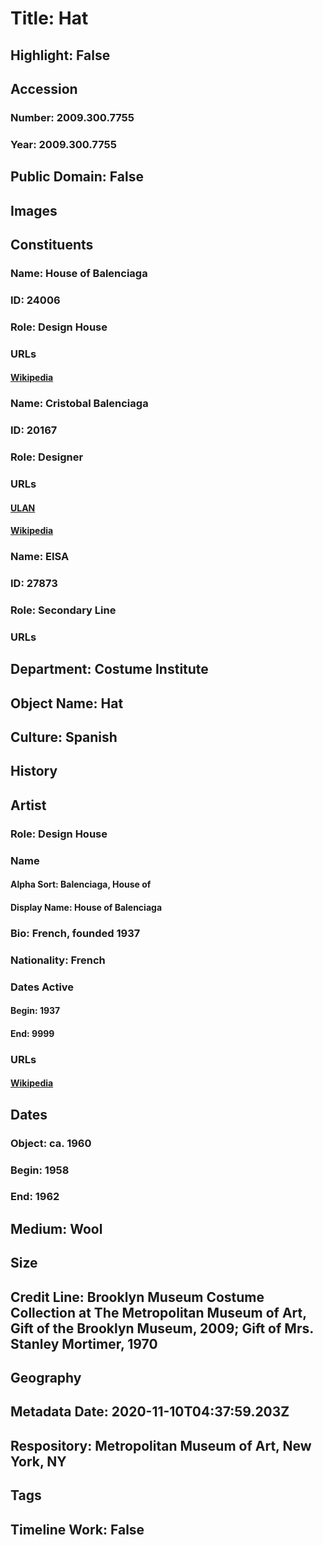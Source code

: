 # Title: Hat
## Highlight: False
## Accession
### Number: 2009.300.7755
### Year: 2009.300.7755
## Public Domain: False
## Images
## Constituents
### Name: House of Balenciaga
### ID: 24006
### Role: Design House
### URLs
#### [Wikipedia](https://www.wikidata.org/wiki/Q1530892)
### Name: Cristobal Balenciaga
### ID: 20167
### Role: Designer
### URLs
#### [ULAN](http://vocab.getty.edu/page/ulan/500069825)
#### [Wikipedia](https://www.wikidata.org/wiki/Q381088)
### Name: EISA
### ID: 27873
### Role: Secondary Line
### URLs
## Department: Costume Institute
## Object Name: Hat
## Culture: Spanish
## History
## Artist
### Role: Design House
### Name
#### Alpha Sort: Balenciaga, House of
#### Display Name: House of Balenciaga
### Bio: French, founded 1937
### Nationality: French
### Dates Active
#### Begin: 1937
#### End: 9999
### URLs
#### [Wikipedia](https://www.wikidata.org/wiki/Q1530892)
## Dates
### Object: ca. 1960
### Begin: 1958
### End: 1962
## Medium: Wool
## Size
## Credit Line: Brooklyn Museum Costume Collection at The Metropolitan Museum of Art, Gift of the Brooklyn Museum, 2009; Gift of Mrs. Stanley Mortimer, 1970
## Geography
## Metadata Date: 2020-11-10T04:37:59.203Z
## Respository: Metropolitan Museum of Art, New York, NY
## Tags
## Timeline Work: False